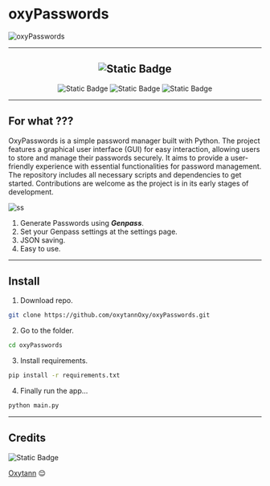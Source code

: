 # oxyPasswords

![oxyPasswords](https://i.ibb.co/ygSxDBQ/Untitled-design-5.png)

---

<div align="center">

![Static Badge](https://img.shields.io/badge/oxytann-blue?style=for-the-badge)
---

![Static Badge](https://img.shields.io/badge/python-blue?style=flat&label=v%203.12.4&labelColor=green)  ![Static Badge](https://img.shields.io/badge/CustomTkinter-blue?style=flat&label=GUI&labelColor=green) ![Static Badge](https://img.shields.io/badge/Apache-blue?style=flat&label=license&labelColor=green)

---
</div>

## For what ???

OxyPasswords is a simple password manager built with Python. The project features a graphical user interface (GUI) for easy interaction, allowing users to store and manage their passwords securely. It aims to provide a user-friendly experience with essential functionalities for password management. The repository includes all necessary scripts and dependencies to get started. Contributions are welcome as the project is in its early stages of development.

![ss](https://i.ibb.co/K284fG1/Screenshot-2024-08-05-233203.png)

1. Generate Passwords using ***Genpass***.
2. Set your Genpass settings at the settings page.
3. JSON saving.
4. Easy to use.

---

## Install

1. Download repo.

```sh
git clone https://github.com/oxytannOxy/oxyPasswords.git
```

2. Go to the folder.

```sh
cd oxyPasswords
```

3. Install requirements.

```sh
pip install -r requirements.txt
```

4. Finally run the app...

```bash
python main.py
```
---

## Credits

![Static Badge](https://img.shields.io/badge/oxytann-blue?style=flat)

[Oxytann](https://t.me/Loading_ggggg) 😌
